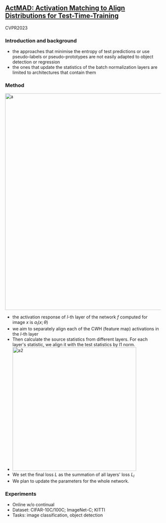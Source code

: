 ## [ActMAD: Activation Matching to Align Distributions for Test-Time-Training](https://arxiv.org/pdf/2211.12870.pdf)

CVPR2023

### Introduction and background
- the approaches that minimise the entropy of test predictions or use pseudo-labels or pseudo-prototypes are not easily adapted to object detection or regression
- the ones that update the statistics of the batch normalization layers are limited to architectures that contain them


### Method
<img width=700 alt="a" src="https://github.com/Jo-wang/Daily-Paper-Reading/assets/46414159/3e1448d6-3902-40dd-92fe-30471333ecf3">

- the activation response of $l$-th layer of the network $f$ computed for image $x$ is $a_l (x;\theta)$
- we aim to separately align each of the C*W*H (feature map) activations in the $l$-th layer
- Then calculate the source statistics from different layers. For each layer's statistic, we align it with the test statistics by l1 norm.
- <img width=400 alt="a2" src="https://github.com/Jo-wang/Daily-Paper-Reading/assets/46414159/044b631b-6c5f-4e2f-b935-99c3ffa49570">
- We set the final loss $L$ as the summation of all layers' loss $L_l$
- We plan to update the parameters for the whole network.
  
### Experiments
- Online w/o continual
- Dataset: CIFAR-10C/100C; ImageNet-C; KITTI
- Tasks: image classification, object detection

